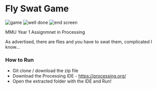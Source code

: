 # Fly Swat Game

![game](https://github.com/user-attachments/assets/eb7d2065-9cf8-4a53-9cbb-63616df9a3a8)
![well done](https://github.com/user-attachments/assets/908d30c5-c84f-4c78-bedb-a1cccfe129df)
![end screen](https://github.com/user-attachments/assets/5af93a4c-93bb-475f-9eb8-cdeb5f1949b5)


MMU Year 1 Assignmnet in Processing

As advertised, there are flies and you have to swat them, complicated I know...

### How to Run
- Git clone / download the zip file
- Download the Processing IDE - https://processing.org/
- Open the extracted folder with the IDE and Run!
